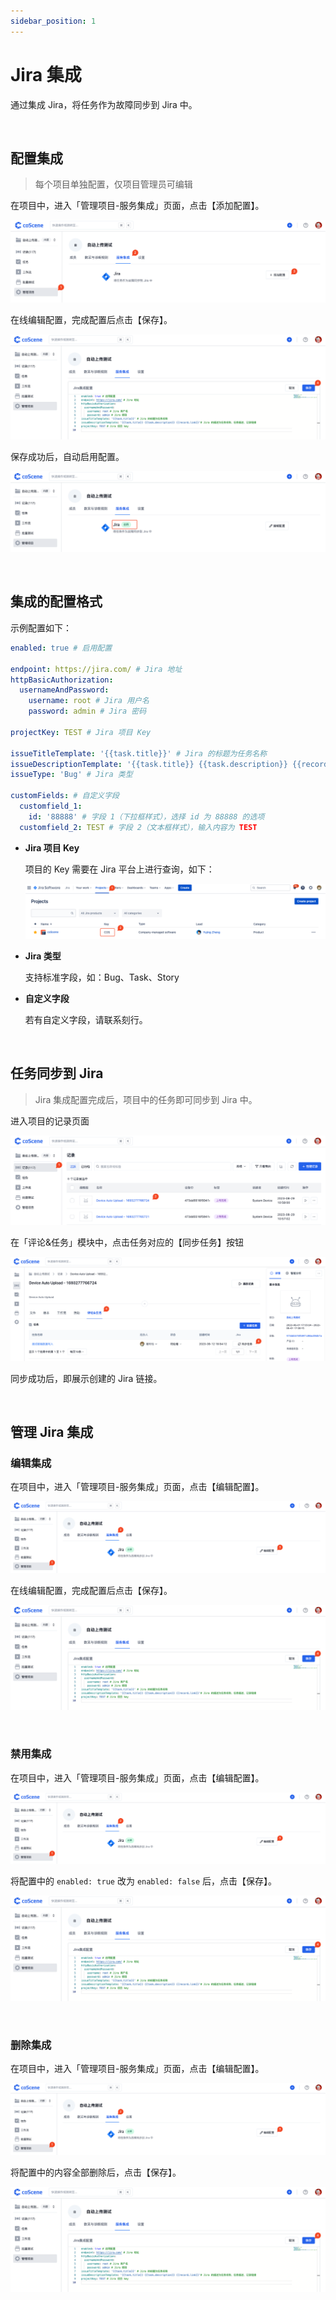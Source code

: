 ```yaml
---
sidebar_position: 1
---
```


# Jira 集成

通过集成 Jira，将任务作为故障同步到 Jira 中。

<br />

## 配置集成

> 每个项目单独配置，仅项目管理员可编辑

在项目中，进入「管理项目-服务集成」页面，点击【添加配置】。

![integration-1](./img/integration-1.png)

在线编辑配置，完成配置后点击【保存】。

![integration-2](./img/integration-2.png)

保存成功后，自动启用配置。

![integration-3](./img/integration-3.png)

<br />

## 集成的配置格式

示例配置如下：

```yaml
enabled: true # 启用配置

endpoint: https://jira.com/ # Jira 地址
httpBasicAuthorization:
  usernameAndPassword:
    username: root # Jira 用户名
    password: admin # Jira 密码

projectKey: TEST # Jira 项目 Key

issueTitleTemplate: '{{task.title}}' # Jira 的标题为任务名称
issueDescriptionTemplate: '{{task.title}} {{task.description}} {{record.link}}'# Jira 的描述为任务名称、任务描述、记录链接
issueType: 'Bug' # Jira 类型

customFields: # 自定义字段
  customfield_1:
    id: '88888' # 字段 1（下拉框样式），选择 id 为 88888 的选项
  customfield_2: TEST # 字段 2（文本框样式），输入内容为 TEST
```

- **Jira 项目 Key**

  项目的 Key 需要在 Jira 平台上进行查询，如下：

  ![jira-1](./img/jira-1.png)

- **Jira 类型**

  支持标准字段，如：Bug、Task、Story

- **自定义字段**

  若有自定义字段，请联系刻行。

<br />

## 任务同步到 Jira

> Jira 集成配置完成后，项目中的任务即可同步到 Jira 中。

进入项目的记录页面

![jira-record-1](./img/jira-record-1.png)

在「评论&任务」模块中，点击任务对应的【同步任务】按钮

![jira-record-2](./img/jira-record-2.png)

同步成功后，即展示创建的 Jira 链接。

<br />

## 管理 Jira 集成

### 编辑集成

在项目中，进入「管理项目-服务集成」页面，点击【编辑配置】。

![integration-4](./img/integration-4.png)

在线编辑配置，完成配置后点击【保存】。

![integration-2](./img/integration-2.png)

<br />

### 禁用集成

在项目中，进入「管理项目-服务集成」页面，点击【编辑配置】。

![integration-4](./img/integration-4.png)

将配置中的 `enabled: true` 改为 `enabled: false` 后，点击【保存】。

![integration-2](./img/integration-2.png)

<br />

### 删除集成

在项目中，进入「管理项目-服务集成」页面，点击【编辑配置】。

![integration-4](./img/integration-4.png)

将配置中的内容全部删除后，点击【保存】。

![integration-2](./img/integration-2.png)

<br />
